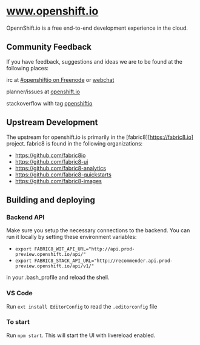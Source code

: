# www.openshift.io

OpennShift.io is a free end-to-end development experience in the cloud.

## Community Feedback

If you have feedback, suggestions and ideas we are to be found at the
following places:

irc at [\#openshiftio on Freenode](irc://freenode.org/#openshiftio) or [webchat](http://webchat.freenode.net/?channels=%23openshiftio)

planner/issues at [openshift.io](https://openshift.io/openshiftio/openshiftio/plan)

stackoverflow with tag [openshiftio](http://stackoverflow.com/questions/tagged/openshiftio)

## Upstream Development

The upstream for openshift.io is primarily in the [fabric8][https://fabric8.io] project.
fabric8 is found in the following organizations:

* <https://github.com/fabric8io>
* <https://github.com/fabric8-ui>
* <https://github.com/fabric8-analytics>
* <https://github.com/fabric8-quickstarts>
* <https://github.com/fabric8-images>

## Building and deploying

### Backend API

Make sure you setup the necessary connections to the backend. You can run it locally by setting these environment variables:

* `export FABRIC8_WIT_API_URL="http://api.prod-preview.openshift.io/api/"`
* `export FABRIC8_STACK_API_URL="http://recommender.api.prod-preview.openshift.io/api/v1/"`

in your .bash_profile and reload the shell.

### VS Code

Run `ext install EditorConfig` to read the `.editorconfig` file

### To start

Run `npm start`. This will start the UI with livereload enabled.
